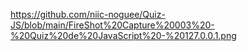 https://github.com/niic-noguee/Quiz-JS/blob/main/FireShot%20Capture%20003%20-%20Quiz%20de%20JavaScript%20-%20127.0.0.1.png
